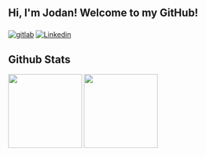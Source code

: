 ## Hi, I'm Jodan! Welcome to my GitHub!

### 


[![gitlab](https://img.shields.io/badge/GitLab-330F63?style=for-the-badge&logo=gitlab&logoColor=white)](https://gitlab.com/JodanGalas)
[![Linkedin](https://img.shields.io/badge/-LinkedIn-blue?style=for-the-badge&logo=Linkedin&logoColor=white)](https://www.linkedin.com/in/jodangalas/)

## Github Stats

<span>
   <img height="150vw" src="https://github-readme-stats.vercel.app/api?username=JodanGalas&count_private=true&show_icons=true&theme=dark&&include_all_commits=true"/>
   <img height="150vw" src="https://github-readme-stats-eight-theta.vercel.app/api/top-langs/?username=JodanGalas&hide=html,css,javascript&layout=compact&langs_count=8&theme=dark"/>
</span>
